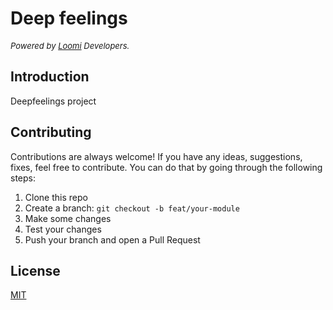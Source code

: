 # Deep feelings

<p style="font-size: 13px;font-style: italic;">Powered by <a href="https://github.com/loomi">Loomi</a> Developers.</p>

## Introduction
Deepfeelings project

## Contributing

Contributions are always welcome! If you have any ideas, suggestions, fixes, feel free to contribute. You can do that by going through the following steps:

1. Clone this repo
2. Create a branch: `git checkout -b feat/your-module`
3. Make some changes
4. Test your changes
5. Push your branch and open a Pull Request

## License

[MIT](https://choosealicense.com/licenses/mit/)

